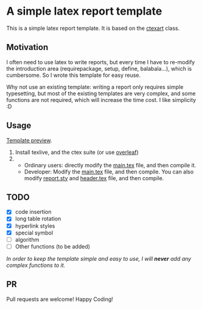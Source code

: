 A simple latex report template
==============================

This is a simple latex report template. It is based on the [ctexart](http://www.ctex.org/HomePage) class.

Motivation
----------
I often need to use latex to write reports, but every time I have to re-modify the introduction area (requirepackage, setup, define, balabala...), which is cumbersome. So I wrote this template for easy reuse.

Why not use an existing template: writing a report only requires simple typesetting, but most of the existing templates are very complex, and some functions are not required, which will increase the time cost. I like simplicity :D

Usage
------
[Template preview](https://ysyszheng.github.io/report-template/main.pdf).

1. Install texlive, and the ctex suite (or use [overleaf](https://www.overleaf.com/))
2. - Ordinary users: directly modify the [main.tex](./main.tex) file, and then compile it.
   - Developer: Modify the [main.tex](./main.tex) file, and then compile. You can also modify [report.sty](./report.sty) and [header.tex](./header.tex) file, and then compile.

TODO
-----
- [x] code insertion
- [x] long table rotation
- [x] hyperlink styles
- [x] special symbol
- [ ] algorithm
- [ ] Other functions (to be added)

*In order to keep the template simple and easy to use, I will ***never*** add any complex functions to it.*

PR
-------------
Pull requests are welcome! Happy Coding!
